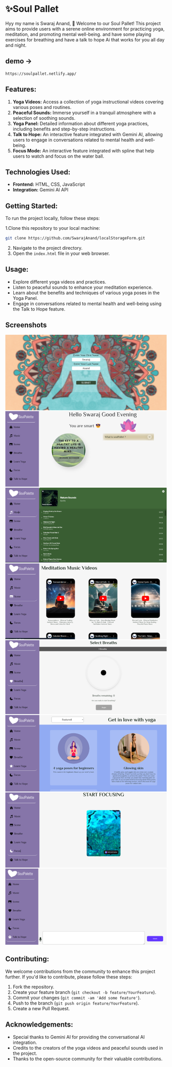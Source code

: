 
# ✨Soul Pallet

Hyy my name is Swaraj Anand, 👋 Welcome to our Soul Pallet! This project aims to provide users with a serene online environment for practicing yoga, meditation, and promoting mental well-being. and have some playing exercises for breathing and have a talk to hope Ai that works for you all day and night.

## demo -> 
    https://soulpallet.netlify.app/

## Features:

1. **Yoga Videos:** Access a collection of yoga instructional videos covering various poses and routines.
2. **Peaceful Sounds:** Immerse yourself in a tranquil atmosphere with a selection of soothing sounds.
3. **Yoga Panel:** Detailed information about different yoga practices, including benefits and step-by-step instructions.
4. **Talk to Hope:** An interactive feature integrated with Gemini AI, allowing users to engage in conversations related to mental health and well-being.
5. **Focus Mode:** An interactive feature integrated with spline that help users to watch and focus on the water ball.

## Technologies Used:

- **Frontend:** HTML, CSS, JavaScript
- **Integration:** Gemini AI API

## Getting Started:

To run the project locally, follow these steps:

1.Clone this repository to your local machine:
   ```bash
   git clone https://github.com/SwarajAnand/localStorageForm.git
   ```
2. Navigate to the project directory.
3. Open the `index.html` file in your web browser.

## Usage:

- Explore different yoga videos and practices.
- Listen to peaceful sounds to enhance your meditation experience.
- Learn about the benefits and techniques of various yoga poses in the Yoga Panel.
- Engage in conversations related to mental health and well-being using the Talk to Hope feature.

## Screenshots

![Demo](./ss/1.png)
![Demo](./ss/2.png)
![Demo](./ss/3.png)
![Demo](./ss/4.png)
![Demo](./ss/5.png)
![Demo](./ss/6.png)
![Demo](./ss/7.png)
![Demo](./ss/8.png)

## Contributing:

We welcome contributions from the community to enhance this project further. If you'd like to contribute, please follow these steps:

1. Fork the repository.
2. Create your feature branch (`git checkout -b feature/YourFeature`).
3. Commit your changes (`git commit -am 'Add some feature'`).
4. Push to the branch (`git push origin feature/YourFeature`).
5. Create a new Pull Request.

## Acknowledgements:

- Special thanks to Gemini AI for providing the conversational AI integration.
- Credits to the creators of the yoga videos and peaceful sounds used in the project.
- Thanks to the open-source community for their valuable contributions.

